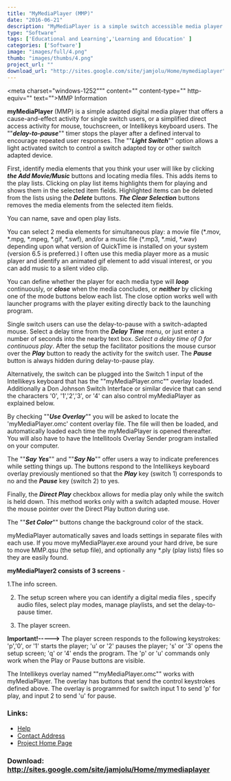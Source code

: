 ```yaml
---
title: "MyMediaPlayer (MMP)"
date: "2016-06-21"
description: "MyMediaPlayer is a simple switch accessible media player with a delay-to-pause feature to encourage repeated interations. MMP allows for a video file and an audio file (if desired) to be played simultaneously. File locations are stored on playlists for convenience, and the playlists and most recent setup are saved automatically. When MMP is restarted the most recent setup is loaded automatically."
type: "Software"
tags: ['Educational and Learning','Learning and Education' ]
categories: ['Software']
image: "images/full/4.png"
thumb: "images/thumbs/4.png"
project_url: ""
download_url: "http://sites.google.com/site/jamjolu/Home/mymediaplayer"
---
```

<meta charset="windows-1252""" content="" content-type="" http-equiv="" text=""></meta><meta content="" generator="" microsoft="" name="" word=""></meta><title>MMP Information</title><meta c:="" content="" files="" name="" office="" template=""></meta>MMP Information

 **myMediaPlayer** (MMP) is a simple adapted digital media player that offers a cause-and-effect activity for single switch users, or a simplified direct access activity for mouse, touchscreen, or Intellikeys keyboard users. The ""**_delay-to-pause_**"" timer stops the player after a defined interval to encourage repeated user responses. The ""**_Light Switch_**"" option allows a light activated switch to control a switch adapted toy or other switch adapted device.

First, identify media elements that you think your user will like by clicking **_the Add Movie/Music_** buttons and locating media files. This adds items to the play lists. Clicking on play list items highlights them for playing and shows them in the selected item fields. Highlighted items can be deleted from the lists using the **_Delete_** buttons. **_The Clear Selection_** buttons removes the media elements from the selected item fields.

You can name, save and open play lists.

You can select 2 media elements for simultaneous play: a movie file (\*.mov, \*.mpg, \*.mpeg, \*.gif, \*.swf), and/or a music file (\*.mp3, \*.mid, \*.wav) depending upon what version of QuickTime is installed on your system (version 6.5 is preferred.) I often use this media player more as a music player and identify an animated gif element to add visual interest, or you can add music to a silent video clip.

You can define whether the player for each media type will **_loop_** continuously, or **_close_** when the media concludes, or **_neither_** by clicking one of the mode buttons below each list. The close option works well with launcher programs with the player exiting directly back to the launching program.

Single switch users can use the delay-to-pause with a switch-adapted mouse. Select a delay time from the **_Delay Time_** menu, or just enter a number of seconds into the nearby text box. _Select a delay time of 0 for continuous play_. After the setup the facilitator positions the mouse cursor over the **_Play_** button to ready the activity for the switch user. The **_Pause_** button is always hidden during delay-to-pause play.

Alternatively, the switch can be plugged into the Switch 1 input of the Intellikeys keyboard that has the ""myMediaPlayer.omc"" overlay loaded. Additionally a Don Johnson Switch Interface or similar device that can send the characters '0', '1','2','3', or '4' can also control myMediaPlayer as explained below.

By checking ""**_Use Overlay_**"" you will be asked to locate the 'myMediaPlayer.omc' content overlay file. The file will then be loaded, and automatically loaded each time the myMediaPlayer is opened thereafter. You will also have to have the Intellitools Overlay Sender program installed on your computer.

The ""**_Say Yes_**"" and ""**_Say No_**"" offer users a way to indicate preferences while setting things up. The buttons respond to the Intellikeys keyboard overlay previously mentioned so that the **_Play_** key (switch 1) corresponds to no and the **_Pause_** key (switch 2) to yes.

Finally, the **_Direct Play_** checkbox allows for media play only while the switch is held down. This method works only with a switch adapted mouse. Hover the mouse pointer over the Direct Play button during use.

The ""**_Set Color_**"" buttons change the background color of the stack.

myMediaPlayer automatically saves and loads settings in separate files with each use. If you move myMediaPlayer.exe around your hard drive, be sure to move MMP.qsu (the setup file), and optionally any \*.ply (play lists) files so they are easily found.

 **myMediaPlayer2 consists of 3 screens** -

1.The info screen.

2. The setup screen where you can identify a digital media files , specify audio files, select play modes, manage playlists, and set the delay-to-pause timer.

3. The player screen.

 **Important!----->** The player screen responds to the following keystrokes: 'p','0', or '1' starts the player; 'u' or '2' pauses the player; 's' or '3' opens the setup screen; 'q' or '4' ends the program. The 'p' or 'u' commands only work when the Play or Pause buttons are visible.

The Intellikeys overlay named ""myMediaPlayer.omc"" works with myMediaPlayer. The overlay has buttons that send the control keystrokes defined above. The overlay is programmed for switch input 1 to send 'p' for play, and input 2 to send 'u' for pause.

### Links:
- <a href="http://www.oatsoft.org/Software/mymediaplayer-mmp/help">Help</a>
- <a href="mailto:jamlolu@hotmail.com">Contact Address</a>
- <a href="http://sites.google.com/site/jamjolu/Home/mymediaplayer">Project Home Page</a>

### Download: http://sites.google.com/site/jamjolu/Home/mymediaplayer 
